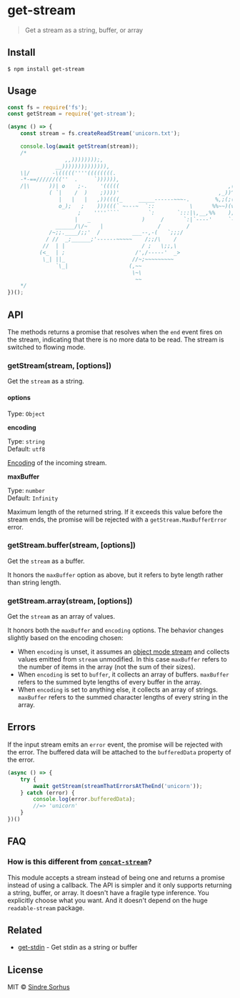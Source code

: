 # get-stream

> Get a stream as a string, buffer, or array

## Install

```text
$ npm install get-stream
```

## Usage

```javascript
const fs = require('fs');
const getStream = require('get-stream');

(async () => {
    const stream = fs.createReadStream('unicorn.txt');

    console.log(await getStream(stream));
    /*
                  ,,))))))));,
               __)))))))))))))),
    \|/       -\(((((''''((((((((.
    -*-==//////((''  .     `)))))),
    /|\      ))| o    ;-.    '(((((                                  ,(,
             ( `|    /  )    ;))))'                               ,_))^;(~
                |   |   |   ,))((((_     _____------~~~-.        %,;(;(>';'~
                o_);   ;    )))(((` ~---~  `::           \      %%~~)(v;(`('~
                      ;    ''''````         `:       `:::|\,__,%%    );`'; ~
                     |   _                )     /      `:|`----'     `-'
               ______/\/~    |                 /        /
             /~;;.____/;;'  /          ___--,-(   `;;;/
            / //  _;______;'------~~~~~    /;;/\    /
           //  | |                        / ;   \;;,\
          (<_  | ;                      /',/-----'  _>
           \_| ||_                     //~;~~~~~~~~~
               `\_|                   (,~~
                                       \~\
                                        ~~
    */
})();
```

## API

The methods returns a promise that resolves when the `end` event fires on the stream, indicating that there is no more data to be read. The stream is switched to flowing mode.

### getStream\(stream, \[options\]\)

Get the `stream` as a string.

#### options

Type: `Object`

**encoding**

Type: `string`  
 Default: `utf8`

[Encoding](https://nodejs.org/api/buffer.html#buffer_buffer) of the incoming stream.

**maxBuffer**

Type: `number`  
 Default: `Infinity`

Maximum length of the returned string. If it exceeds this value before the stream ends, the promise will be rejected with a `getStream.MaxBufferError` error.

### getStream.buffer\(stream, \[options\]\)

Get the `stream` as a buffer.

It honors the `maxBuffer` option as above, but it refers to byte length rather than string length.

### getStream.array\(stream, \[options\]\)

Get the `stream` as an array of values.

It honors both the `maxBuffer` and `encoding` options. The behavior changes slightly based on the encoding chosen:

* When `encoding` is unset, it assumes an [object mode stream](https://nodesource.com/blog/understanding-object-streams/) and collects values emitted from `stream` unmodified. In this case `maxBuffer` refers to the number of items in the array \(not the sum of their sizes\).
* When `encoding` is set to `buffer`, it collects an array of buffers. `maxBuffer` refers to the summed byte lengths of every buffer in the array.
* When `encoding` is set to anything else, it collects an array of strings. `maxBuffer` refers to the summed character lengths of every string in the array.

## Errors

If the input stream emits an `error` event, the promise will be rejected with the error. The buffered data will be attached to the `bufferedData` property of the error.

```javascript
(async () => {
    try {
        await getStream(streamThatErrorsAtTheEnd('unicorn'));
    } catch (error) {
        console.log(error.bufferedData);
        //=> 'unicorn'
    }
})()
```

## FAQ

### How is this different from [`concat-stream`](https://github.com/maxogden/concat-stream)?

This module accepts a stream instead of being one and returns a promise instead of using a callback. The API is simpler and it only supports returning a string, buffer, or array. It doesn't have a fragile type inference. You explicitly choose what you want. And it doesn't depend on the huge `readable-stream` package.

## Related

* [get-stdin](https://github.com/sindresorhus/get-stdin) - Get stdin as a string or buffer

## License

MIT © [Sindre Sorhus](https://sindresorhus.com)

